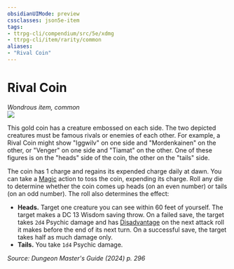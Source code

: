 ```yaml
---
obsidianUIMode: preview
cssclasses: json5e-item
tags:
- ttrpg-cli/compendium/src/5e/xdmg
- ttrpg-cli/item/rarity/common
aliases: 
- "Rival Coin"
---
```

# Rival Coin
*Wondrous item, common*  
![](2-Mechanics/CLI/items/img/rival-coin.webp#right)


This gold coin has a creature embossed on each side. The two depicted creatures must be famous rivals or enemies of each other. For example, a Rival Coin might show "Iggwilv" on one side and "Mordenkainen" on the other, or "Venger" on one side and "Tiamat" on the other. One of these figures is on the "heads" side of the coin, the other on the "tails" side.

The coin has 1 charge and regains its expended charge daily at dawn. You can take a [Magic](2-Mechanics/CLI/rules/actions.md#Magic) action to toss the coin, expending its charge. Roll any die to determine whether the coin comes up heads (on an even number) or tails (on an odd number). The roll also determines the effect:

- **Heads.** Target one creature you can see within 60 feet of yourself. The target makes a DC 13 Wisdom saving throw. On a failed save, the target takes `2d4` Psychic damage and has [Disadvantage](2-Mechanics/CLI/rules/variant-rules/disadvantage-xphb.md) on the next attack roll it makes before the end of its next turn. On a successful save, the target takes half as much damage only.  
- **Tails.** You take `1d4` Psychic damage.  

*Source: Dungeon Master's Guide (2024) p. 296*